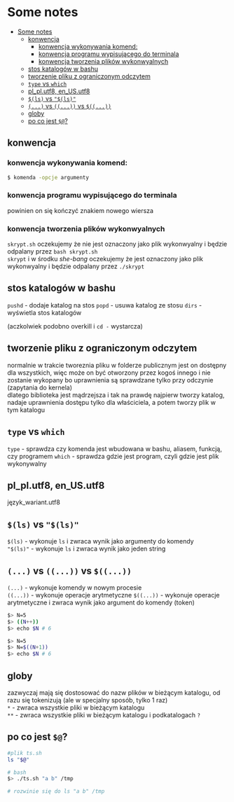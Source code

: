 # Some notes

- [Some notes](#some-notes)
  - [konwencja](#konwencja)
    - [konwencja wykonywania komend:](#konwencja-wykonywania-komend)
    - [konwencja programu wypisującego do terminala](#konwencja-programu-wypisującego-do-terminala)
    - [konwencja tworzenia plików wykonwyalnych](#konwencja-tworzenia-plików-wykonwyalnych)
  - [stos katalogów w bashu](#stos-katalogów-w-bashu)
  - [tworzenie pliku z ograniczonym odczytem](#tworzenie-pliku-z-ograniczonym-odczytem)
  - [`type` vs `which`](#type-vs-which)
  - [pl\_pl.utf8, en\_US.utf8](#pl_plutf8-en_usutf8)
  - [`$(ls)` vs `"$(ls)"`](#ls-vs-ls)
  - [`(...)` vs `((...))` vs `$((...))`](#-vs--vs-)
  - [globy](#globy)
  - [po co jest `$@`?](#po-co-jest-)


## konwencja
### konwencja wykonywania komend: 
```bash
$ komenda -opcje argumenty
```

### konwencja programu wypisującego do terminala
powinien on się kończyć znakiem nowego wiersza

### konwencja tworzenia plików wykonwyalnych
`skrypt.sh` oczekujemy że nie jest oznaczony jako plik wykonwyalny i będzie odpalany przez `bash skrypt.sh`  
`skrypt` i w środku _she-bang_ oczekujemy że jest oznaczony jako plik wykonwyalny i będzie odpalany przez `./skrypt`

## stos katalogów w bashu
`pushd` - dodaje katalog na stos
`popd` - usuwa katalog ze stosu
`dirs` - wyświetla stos katalogów

(aczkolwiek podobno overkill i `cd -` wystarcza)

## tworzenie pliku z ograniczonym odczytem
normalnie w trakcie tworeznia pliku w folderze publicznym jest on dostępny dla wszystkich, więc może on być otworzony przez kogoś innego i nie zostanie wykopany bo uprawnienia są sprawdzane tylko przy odczynie (zapytania do kernela)  
dlatego biblioteka jest mądrzejsza i tak na prawdę najpierw tworzy katalog, nadaje uprawnienia dostępu tylko dla właściciela, a potem tworzy plik w tym katalogu

## `type` vs `which`
`type` - sprawdza czy komenda jest wbudowana w bashu, aliasem, funkcją, czy programem
`which` - sprawdza gdzie jest program, czyli gdzie jest plik wykonywalny

## pl_pl.utf8, en_US.utf8
język_wariant.utf8  

## `$(ls)` vs `"$(ls)"`
`$(ls)` - wykonuje `ls` i zwraca wynik jako argumenty do komendy  
`"$(ls)"` - wykonuje `ls` i zwraca wynik jako jeden string

## `(...)` vs `((...))` vs `$((...))`
`(...)` - wykonuje komendy w nowym procesie  
`((...))` - wykonuje operacje arytmetyczne
`$((...))` - wykonuje operacje arytmetyczne i zwraca wynik jako argument do komendy (token)

```bash
$> N=5
$> ((N++))
$> echo $N # 6

$> N=5
$> N=$((N+1))
$> echo $N # 6
```

## globy
zazwyczaj mają się dostosować do nazw plików w bieżącym katalogu, od razu się tokenizują (ale w specjalny sposób, tylko 1 raz)   
`*` - zwraca wszystkie pliki w bieżącym katalogu   
`**` - zwraca wszystkie pliki w bieżącym katalogu i podkatalogach
`?`  

## po co jest `$@`?
```bash
#plik ts.sh
ls "$@"

# bash
$> ./ts.sh "a b" /tmp

# rozwinie się do ls "a b" /tmp
```


